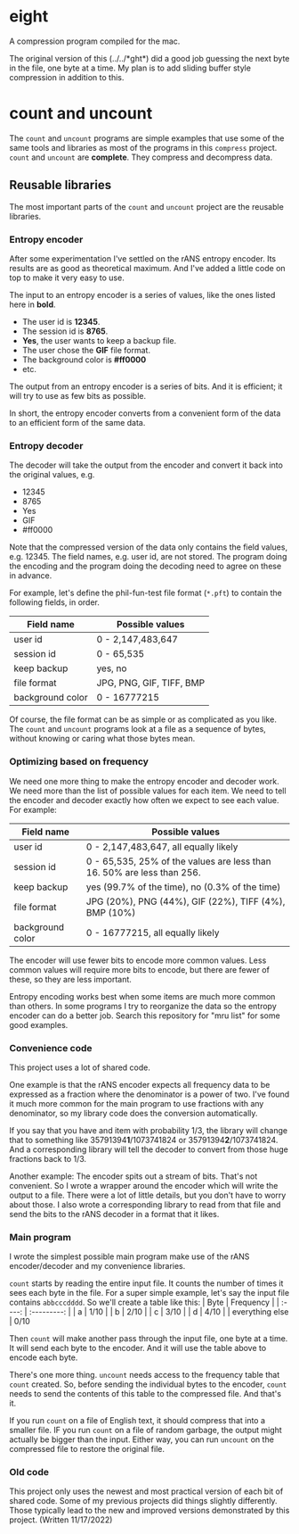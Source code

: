 # eight
A compression program compiled for the mac.

The original version of this (../../\*ght\*) did a good job guessing the next byte in the file, one byte at a time.
My plan is to add sliding buffer style compression in addition to this.

# count and uncount

The `count` and `uncount` programs are simple examples that use some of the same tools and libraries as most of the programs in this `compress` project.
`count` and `uncount` are __complete__.
They compress and decompress data.

## Reusable libraries

The most important parts of the `count` and `uncount` project are the reusable libraries.

### Entropy encoder

After some experimentation I've settled on the rANS entropy encoder.
Its results are as good as theoretical maximum.
And I've added a little code on top to make it very easy to use.

The input to an entropy encoder is a series of values, like the ones listed here in __bold__.
* The user id is __12345__.
* The session id is __8765__.
* __Yes__, the user wants to keep a backup file.
* The user chose the __GIF__ file format.
* The background color is __#ff0000__
* etc.

The output from an entropy encoder is a series of bits.
And it is efficient; it will try to use as few bits as possible. 

In short, the entropy encoder converts from a convenient form of the data to an efficient form of the same data.

### Entropy decoder

The decoder will take the output from the encoder and convert it back into the original values, e.g.
* 12345
* 8765
* Yes
* GIF
* #ff0000

Note that the compressed version of the data only contains the field values, e.g. 12345.
The field names, e.g. user id, are not stored.
The program doing the encoding and the program doing the decoding need to agree on these in advance.

For example, let's define the phil-fun-test file format (`*.pft`) to contain the following fields, in order.

| Field name | Possible values |
| ------------- | ------------------ | 
| user id              | 0 - 2,147,483,647 |
| session id              | 0 - 65,535 |
| keep backup              | yes, no |
| file format              | JPG, PNG, GIF, TIFF, BMP  |
| background color             | 0 - 16777215 |

Of course, the file format can be as simple or as complicated as you like.
The `count` and `uncount` programs look at a file as a sequence of bytes, without knowing or caring what those bytes mean.
### Optimizing based on frequency

We need one more thing to make the entropy encoder and decoder work.
We need more than the list of possible values for each item.
We need to tell the encoder and decoder exactly how often we expect to see each value.
For example:

| Field name | Possible values |
| ------------- | ------------------ | 
| user id              | 0 - 2,147,483,647, all equally likely |
| session id              | 0 - 65,535, 25% of the values are less than 16.  50% are less than 256. |
| keep backup              | yes (99.7% of the time), no (0.3% of the time) |
| file format              | JPG (20%), PNG (44%), GIF (22%), TIFF (4%), BMP (10%)  |
| background color             | 0 - 16777215, all equally likely |

The encoder will use fewer bits to encode more common values.
Less common values will require more bits to encode, but there are fewer of these, so they are less important.

Entropy encoding works best when some items are much more common than others.
In some programs I try to reorganize the data so the entropy encoder can do a better job.
Search this repository for "mru list" for some good examples.

### Convenience code

This project uses a lot of shared code.

One example is that the rANS encoder expects all frequency data to be expressed as a fraction where the denominator is a power of two.
I've found it much more common for the main program to use fractions with any denominator, so my library code does the conversion automatically.

If you say that you have and item with probability 1/3, the library will change that to something like  35791394<b>1</b>/1073741824 or 35791394<b>2</b>/1073741824.
And a corresponding library will tell the decoder to convert from those huge fractions back to 1/3.

Another example:  The encoder spits out a stream of bits.
That's not convenient.
So I wrote a wrapper around the encoder which will write the output to a file.
There were a lot of little details, but you don't have to worry about those.
I also wrote a corresponding library to read from that file and send the bits to the rANS decoder in a format that it likes.

### Main program

I wrote the simplest possible main program make use of the rANS encoder/decoder and my convenience libraries.

`count` starts by reading the entire input file.
It counts the number of times it sees each byte in the file.
For a super simple example, let's say the input file contains `abbcccdddd`.
So we'll create a table like this:
| Byte | Frequency |
| :----: | :---------: |
| a | 1/10 |
| b | 2/10 |
| c | 3/10 |
| d | 4/10 |
| everything else | 0/10

Then `count` will make another pass through the input file, one byte at a time.
It will send each byte to the encoder.
And it will use the table above to encode each byte.

There's one more thing.
`uncount` needs access to the frequency table that `count` created.
So, before sending the individual bytes to the encoder, `count` needs to send the contents of this table to the compressed file.
And that's it.

If you run `count` on a file of English text, it should compress that into a smaller file.
IF you run `count` on a file of random garbage, the output might actually be bigger than the input.
Either way, you can run `uncount` on the compressed file to restore the original file.

### Old code

This project only uses the newest and most practical version of each bit of shared code.
Some of my previous projects did things slightly differently.
Those typically lead to the new and improved versions demonstrated by this project.
(Written 11/17/2022)